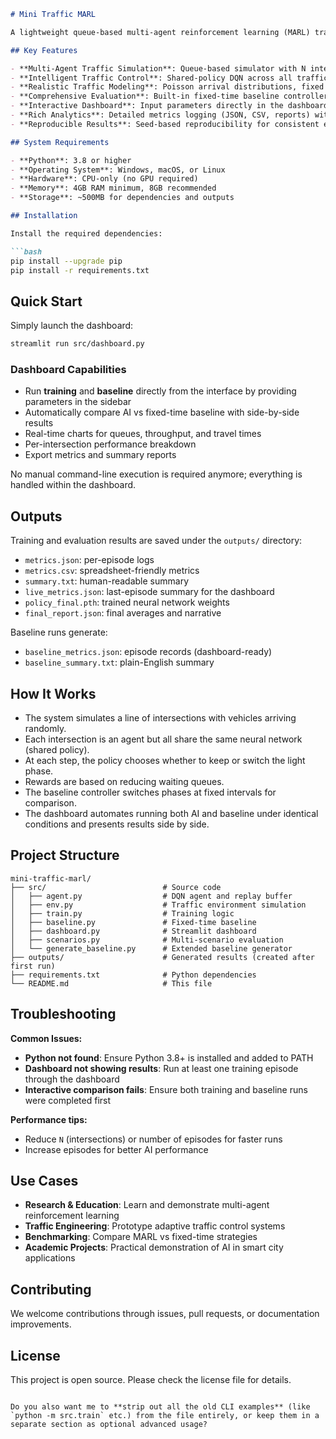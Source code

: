 ````markdown
# Mini Traffic MARL

A lightweight queue-based multi-agent reinforcement learning (MARL) traffic simulator featuring a shared-policy Deep Q-Network (DQN) controller, fixed-time baseline comparison, comprehensive evaluation metrics, and an interactive Streamlit dashboard. Designed to run efficiently on CPU-only systems without internet connectivity.

## Key Features

- **Multi-Agent Traffic Simulation**: Queue-based simulator with N intersections, each having two phases (North-South/East-West)
- **Intelligent Traffic Control**: Shared-policy DQN across all traffic light agents with parameter sharing for efficient learning
- **Realistic Traffic Modeling**: Poisson arrival distributions, fixed departure capacity, and simple routing logic
- **Comprehensive Evaluation**: Built-in fixed-time baseline controller for fair comparison
- **Interactive Dashboard**: Input parameters directly in the dashboard, which will automatically run training, baseline evaluation, and comparisons
- **Rich Analytics**: Detailed metrics logging (JSON, CSV, reports) with per-intersection analysis
- **Reproducible Results**: Seed-based reproducibility for consistent experimental results

## System Requirements

- **Python**: 3.8 or higher
- **Operating System**: Windows, macOS, or Linux
- **Hardware**: CPU-only (no GPU required)
- **Memory**: 4GB RAM minimum, 8GB recommended
- **Storage**: ~500MB for dependencies and outputs

## Installation

Install the required dependencies:

```bash
pip install --upgrade pip
pip install -r requirements.txt
````

## Quick Start

Simply launch the dashboard:

```bash
streamlit run src/dashboard.py
```

### Dashboard Capabilities

* Run **training** and **baseline** directly from the interface by providing parameters in the sidebar
* Automatically compare AI vs fixed-time baseline with side-by-side results
* Real-time charts for queues, throughput, and travel times
* Per-intersection performance breakdown
* Export metrics and summary reports

No manual command-line execution is required anymore; everything is handled within the dashboard.

## Outputs

Training and evaluation results are saved under the `outputs/` directory:

* `metrics.json`: per-episode logs
* `metrics.csv`: spreadsheet-friendly metrics
* `summary.txt`: human-readable summary
* `live_metrics.json`: last-episode summary for the dashboard
* `policy_final.pth`: trained neural network weights
* `final_report.json`: final averages and narrative

Baseline runs generate:

* `baseline_metrics.json`: episode records (dashboard-ready)
* `baseline_summary.txt`: plain-English summary

## How It Works

* The system simulates a line of intersections with vehicles arriving randomly.
* Each intersection is an agent but all share the same neural network (shared policy).
* At each step, the policy chooses whether to keep or switch the light phase.
* Rewards are based on reducing waiting queues.
* The baseline controller switches phases at fixed intervals for comparison.
* The dashboard automates running both AI and baseline under identical conditions and presents results side by side.

## Project Structure

```
mini-traffic-marl/
├── src/                          # Source code
│   ├── agent.py                  # DQN agent and replay buffer
│   ├── env.py                    # Traffic environment simulation
│   ├── train.py                  # Training logic
│   ├── baseline.py               # Fixed-time baseline
│   ├── dashboard.py              # Streamlit dashboard
│   ├── scenarios.py              # Multi-scenario evaluation
│   └── generate_baseline.py      # Extended baseline generator
├── outputs/                      # Generated results (created after first run)
├── requirements.txt              # Python dependencies
└── README.md                     # This file
```

## Troubleshooting

**Common Issues:**

* **Python not found**: Ensure Python 3.8+ is installed and added to PATH
* **Dashboard not showing results**: Run at least one training episode through the dashboard
* **Interactive comparison fails**: Ensure both training and baseline runs were completed first

**Performance tips:**

* Reduce `N` (intersections) or number of episodes for faster runs
* Increase episodes for better AI performance

## Use Cases

* **Research & Education**: Learn and demonstrate multi-agent reinforcement learning
* **Traffic Engineering**: Prototype adaptive traffic control systems
* **Benchmarking**: Compare MARL vs fixed-time strategies
* **Academic Projects**: Practical demonstration of AI in smart city applications

## Contributing

We welcome contributions through issues, pull requests, or documentation improvements.

## License

This project is open source. Please check the license file for details.

```

Do you also want me to **strip out all the old CLI examples** (like `python -m src.train` etc.) from the file entirely, or keep them in a separate section as optional advanced usage?
```
